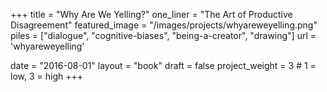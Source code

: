 +++
title = "Why Are We Yelling?"
one_liner = "The Art of Productive Disagreement"
featured_image = "/images/projects/whyareweyelling.png"
piles = ["dialogue", "cognitive-biases", "being-a-creator", "drawing"]
url = 'whyareweyelling'

date = "2016-08-01"
layout = "book"
draft = false
project_weight = 3 # 1 = low, 3 = high
+++


